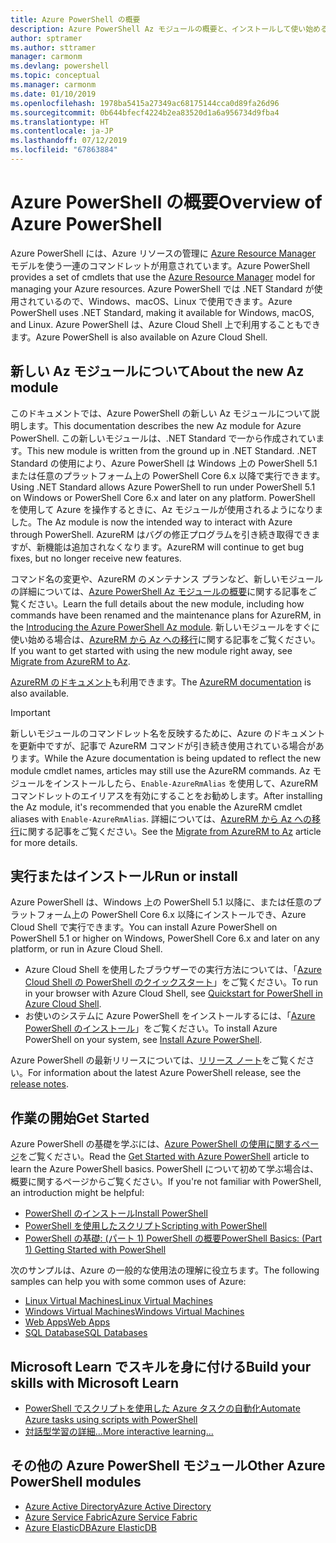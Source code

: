 ```yaml
---
title: Azure PowerShell の概要
description: Azure PowerShell Az モジュールの概要と、インストールして使い始める方法に関する情報。
author: sptramer
ms.author: sttramer
manager: carmonm
ms.devlang: powershell
ms.topic: conceptual
ms.manager: carmonm
ms.date: 01/10/2019
ms.openlocfilehash: 1978ba5415a27349ac68175144cca0d89fa26d96
ms.sourcegitcommit: 0b644bfecf4224b2ea83520d1a6a956734d9fba4
ms.translationtype: HT
ms.contentlocale: ja-JP
ms.lasthandoff: 07/12/2019
ms.locfileid: "67863884"
---
```

# <a name="overview-of-azure-powershell"></a><span data-ttu-id="fb53b-103">Azure PowerShell の概要</span><span class="sxs-lookup"><span data-stu-id="fb53b-103">Overview of Azure PowerShell</span></span>

<span data-ttu-id="fb53b-104">Azure PowerShell には、Azure リソースの管理に [Azure Resource Manager](/azure/azure-resource-manager/resource-group-overview) モデルを使う一連のコマンドレットが用意されています。</span><span class="sxs-lookup"><span data-stu-id="fb53b-104">Azure PowerShell provides a set of cmdlets that use the [Azure Resource Manager](/azure/azure-resource-manager/resource-group-overview) model for managing your Azure resources.</span></span> <span data-ttu-id="fb53b-105">Azure PowerShell では .NET Standard が使用されているので、Windows、macOS、Linux で使用できます。</span><span class="sxs-lookup"><span data-stu-id="fb53b-105">Azure PowerShell uses .NET Standard, making it available for Windows, macOS, and Linux.</span></span>
<span data-ttu-id="fb53b-106">Azure PowerShell は、Azure Cloud Shell 上で利用することもできます。</span><span class="sxs-lookup"><span data-stu-id="fb53b-106">Azure PowerShell is also available on Azure Cloud Shell.</span></span>

## <a name="about-the-new-az-module"></a><span data-ttu-id="fb53b-107">新しい Az モジュールについて</span><span class="sxs-lookup"><span data-stu-id="fb53b-107">About the new Az module</span></span>

<span data-ttu-id="fb53b-108">このドキュメントでは、Azure PowerShell の新しい Az モジュールについて説明します。</span><span class="sxs-lookup"><span data-stu-id="fb53b-108">This documentation describes the new Az module for Azure PowerShell.</span></span> <span data-ttu-id="fb53b-109">この新しいモジュールは、.NET Standard で一から作成されています。</span><span class="sxs-lookup"><span data-stu-id="fb53b-109">This new module is written from the ground up in .NET Standard.</span></span> <span data-ttu-id="fb53b-110">.NET Standard の使用により、Azure PowerShell は Windows 上の PowerShell 5.1 または任意のプラットフォーム上の PowerShell Core 6.x 以降で実行できます。</span><span class="sxs-lookup"><span data-stu-id="fb53b-110">Using .NET Standard allows Azure PowerShell to run under PowerShell 5.1 on Windows or PowerShell Core 6.x and later on any platform.</span></span> <span data-ttu-id="fb53b-111">PowerShell を使用して Azure を操作するときに、Az モジュールが使用されるようになりました。</span><span class="sxs-lookup"><span data-stu-id="fb53b-111">The Az module is now the intended way to interact with Azure through PowerShell.</span></span>
<span data-ttu-id="fb53b-112">AzureRM はバグの修正プログラムを引き続き取得できますが、新機能は追加されなくなります。</span><span class="sxs-lookup"><span data-stu-id="fb53b-112">AzureRM will continue to get bug fixes, but no longer receive new features.</span></span>

<span data-ttu-id="fb53b-113">コマンド名の変更や、AzureRM のメンテナンス プランなど、新しいモジュールの詳細については、[Azure PowerShell Az モジュールの概要](new-azureps-module-az.md)に関する記事をご覧ください。</span><span class="sxs-lookup"><span data-stu-id="fb53b-113">Learn the full details about the new module, including how commands have been renamed and the maintenance plans for AzureRM, in the [Introducing the Azure PowerShell Az module](new-azureps-module-az.md).</span></span> <span data-ttu-id="fb53b-114">新しいモジュールをすぐに使い始める場合は、[AzureRM から Az への移行](migrate-from-azurerm-to-az.md)に関する記事をご覧ください。</span><span class="sxs-lookup"><span data-stu-id="fb53b-114">If you want to get started with using the new module right away, see [Migrate from AzureRM to Az](migrate-from-azurerm-to-az.md).</span></span>

<span data-ttu-id="fb53b-115">[AzureRM のドキュメント](/powershell/azure/azurerm)も利用できます。</span><span class="sxs-lookup"><span data-stu-id="fb53b-115">The [AzureRM documentation](/powershell/azure/azurerm) is also available.</span></span>

> [!IMPORTANT]
>
> <span data-ttu-id="fb53b-116">新しいモジュールのコマンドレット名を反映するために、Azure のドキュメントを更新中ですが、記事で AzureRM コマンドが引き続き使用されている場合があります。</span><span class="sxs-lookup"><span data-stu-id="fb53b-116">While the Azure documentation is being updated to reflect the new module cmdlet names, articles may still use the AzureRM commands.</span></span> <span data-ttu-id="fb53b-117">Az モジュールをインストールしたら、`Enable-AzureRmAlias` を使用して、AzureRM コマンドレットのエイリアスを有効にすることをお勧めします。</span><span class="sxs-lookup"><span data-stu-id="fb53b-117">After installing the Az module, it's recommended that you enable the AzureRM cmdlet aliases with `Enable-AzureRmAlias`.</span></span> <span data-ttu-id="fb53b-118">詳細については、[AzureRM から Az への移行](migrate-from-azurerm-to-az.md)に関する記事をご覧ください。</span><span class="sxs-lookup"><span data-stu-id="fb53b-118">See the [Migrate from AzureRM to Az](migrate-from-azurerm-to-az.md) article for more details.</span></span>

## <a name="run-or-install"></a><span data-ttu-id="fb53b-119">実行またはインストール</span><span class="sxs-lookup"><span data-stu-id="fb53b-119">Run or install</span></span>

<span data-ttu-id="fb53b-120">Azure PowerShell は、Windows 上の PowerShell 5.1 以降に、または任意のプラットフォーム上の PowerShell Core 6.x 以降にインストールでき、Azure Cloud Shell で実行できます。</span><span class="sxs-lookup"><span data-stu-id="fb53b-120">You can install Azure PowerShell on PowerShell 5.1 or higher on Windows, PowerShell Core 6.x and later on any platform, or run in Azure Cloud Shell.</span></span>

* <span data-ttu-id="fb53b-121">Azure Cloud Shell を使用したブラウザーでの実行方法については、「[Azure Cloud Shell の PowerShell のクイックスタート](/azure/cloud-shell/quickstart-powershell)」をご覧ください。</span><span class="sxs-lookup"><span data-stu-id="fb53b-121">To run in your browser with Azure Cloud Shell, see [Quickstart for PowerShell in Azure Cloud Shell](/azure/cloud-shell/quickstart-powershell).</span></span>
* <span data-ttu-id="fb53b-122">お使いのシステムに Azure PowerShell をインストールするには、「[Azure PowerShell のインストール](install-az-ps.md)」をご覧ください。</span><span class="sxs-lookup"><span data-stu-id="fb53b-122">To install Azure PowerShell on your system, see [Install Azure PowerShell](install-az-ps.md).</span></span>

<span data-ttu-id="fb53b-123">Azure PowerShell の最新リリースについては、[リリース ノート](release-notes-azureps.md)をご覧ください。</span><span class="sxs-lookup"><span data-stu-id="fb53b-123">For information about the latest Azure PowerShell release, see the [release notes](release-notes-azureps.md).</span></span>

## <a name="get-started"></a><span data-ttu-id="fb53b-124">作業の開始</span><span class="sxs-lookup"><span data-stu-id="fb53b-124">Get Started</span></span>

<span data-ttu-id="fb53b-125">Azure PowerShell の基礎を学ぶには、[Azure PowerShell の使用に関するページ](get-started-azureps.md)をご覧ください。</span><span class="sxs-lookup"><span data-stu-id="fb53b-125">Read the [Get Started with Azure PowerShell](get-started-azureps.md) article to learn the Azure PowerShell basics.</span></span> <span data-ttu-id="fb53b-126">PowerShell について初めて学ぶ場合は、概要に関するページからご覧ください。</span><span class="sxs-lookup"><span data-stu-id="fb53b-126">If you're not familiar with PowerShell, an introduction might be helpful:</span></span>

* [<span data-ttu-id="fb53b-127">PowerShell のインストール</span><span class="sxs-lookup"><span data-stu-id="fb53b-127">Install PowerShell</span></span>](/powershell/scripting/install/installing-powershell)
* [<span data-ttu-id="fb53b-128">PowerShell を使用したスクリプト</span><span class="sxs-lookup"><span data-stu-id="fb53b-128">Scripting with PowerShell</span></span>](/powershell/scripting/powershell-scripting)
* [<span data-ttu-id="fb53b-129">PowerShell の基礎: (パート 1) PowerShell の概要</span><span class="sxs-lookup"><span data-stu-id="fb53b-129">PowerShell Basics: (Part 1) Getting Started with PowerShell</span></span>](https://channel9.msdn.com/Blogs/Taste-of-Premier/PowerShellBasicsPart1)

<span data-ttu-id="fb53b-130">次のサンプルは、Azure の一般的な使用法の理解に役立ちます。</span><span class="sxs-lookup"><span data-stu-id="fb53b-130">The following samples can help you with some common uses of Azure:</span></span>

* [<span data-ttu-id="fb53b-131">Linux Virtual Machines</span><span class="sxs-lookup"><span data-stu-id="fb53b-131">Linux Virtual Machines</span></span>](/azure/virtual-machines/virtual-machines-linux-powershell-samples?toc=/powershell/azure/toc.json)
* [<span data-ttu-id="fb53b-132">Windows Virtual Machines</span><span class="sxs-lookup"><span data-stu-id="fb53b-132">Windows Virtual Machines</span></span>](/azure/virtual-machines/virtual-machines-windows-powershell-samples?toc=/powershell/azure/toc.json)
* [<span data-ttu-id="fb53b-133">Web Apps</span><span class="sxs-lookup"><span data-stu-id="fb53b-133">Web Apps</span></span>](/azure/app-service-web/app-service-powershell-samples?toc=/powershell/azure/toc.json)
* [<span data-ttu-id="fb53b-134">SQL Database</span><span class="sxs-lookup"><span data-stu-id="fb53b-134">SQL Databases</span></span>](/azure/sql-database/sql-database-powershell-samples?toc=/powershell/azure/toc.json)

## <a name="build-your-skills-with-microsoft-learn"></a><span data-ttu-id="fb53b-135">Microsoft Learn でスキルを身に付ける</span><span class="sxs-lookup"><span data-stu-id="fb53b-135">Build your skills with Microsoft Learn</span></span>

- [<span data-ttu-id="fb53b-136">PowerShell でスクリプトを使用した Azure タスクの自動化</span><span class="sxs-lookup"><span data-stu-id="fb53b-136">Automate Azure tasks using scripts with PowerShell</span></span>](/learn/modules/automate-azure-tasks-with-powershell/)
- [<span data-ttu-id="fb53b-137">対話型学習の詳細...</span><span class="sxs-lookup"><span data-stu-id="fb53b-137">More interactive learning...</span></span>](/learn/browse/?term=powershell)

## <a name="other-azure-powershell-modules"></a><span data-ttu-id="fb53b-138">その他の Azure PowerShell モジュール</span><span class="sxs-lookup"><span data-stu-id="fb53b-138">Other Azure PowerShell modules</span></span>

* [<span data-ttu-id="fb53b-139">Azure Active Directory</span><span class="sxs-lookup"><span data-stu-id="fb53b-139">Azure Active Directory</span></span>](/powershell/azure/active-directory/)
* [<span data-ttu-id="fb53b-140">Azure Service Fabric</span><span class="sxs-lookup"><span data-stu-id="fb53b-140">Azure Service Fabric</span></span>](/powershell/azure/service-fabric/)
* [<span data-ttu-id="fb53b-141">Azure ElasticDB</span><span class="sxs-lookup"><span data-stu-id="fb53b-141">Azure ElasticDB</span></span>](/powershell/azure/elasticdbjobs/)
